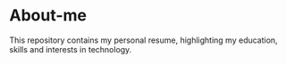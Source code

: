 # About-me
This repository contains my personal resume, highlighting my education, skills and interests in technology.
